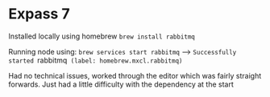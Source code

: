 # Expass 7
Installed locally using homebrew `brew install rabbitmq`

Running node using: `brew services start rabbitmq` -->
`Successfully started `rabbitmq` (label: homebrew.mxcl.rabbitmq)`

Had no technical issues, worked through the editor which was fairly straight forwards. Just had a little difficulty with the dependency at the start
